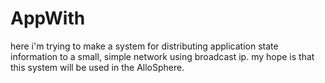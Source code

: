 # AppWith<State>

here i'm trying to make a system for distributing application state information
to a small, simple network using broadcast ip. my hope is that this system will
be used in the AlloSphere.
